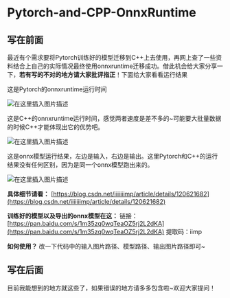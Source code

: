 # Pytorch-and-CPP-OnnxRuntime

## 写在前面
最近有个需求要将Pytorch训练好的模型迁移到C++上去使用，再网上查了一些资料结合上自己的实际情况最终使用onnxruntime迁移成功。借此机会给大家分享一下，**若有写的不对的地方请大家批评指正**！下面给大家看看运行结果

这是Pytorch的onnxruntime运行时间

![在这里插入图片描述](https://img-blog.csdnimg.cn/fe1275746d6c43e99543336c167eb6bb.png?x-oss-process=image/watermark,type_ZHJvaWRzYW5zZmFsbGJhY2s,shadow_50,text_Q1NETiBAaWlpaWlpaW1w,size_13,color_FFFFFF,t_70,g_se,x_16)

这是C++的onnxruntime运行时间，感觉两者速度是差不多的~可能要大批量数据的时候C++才能体现出它的优势吧。

![在这里插入图片描述](https://img-blog.csdnimg.cn/103bb1ca1d2b47a09f4b7bbc7c2fe2e8.png)

这是onnx模型运行结果，左边是输入，右边是输出。这里Pytorch和C++的运行结果没有任何区别，因为是同一个onnx模型跑出来的。

![在这里插入图片描述](https://img-blog.csdnimg.cn/3d31cdad1e414fc891b03ee3a582efb0.png?x-oss-process=image/watermark,type_ZHJvaWRzYW5zZmFsbGJhY2s,shadow_50,text_Q1NETiBAaWlpaWlpaW1w,size_16,color_FFFFFF,t_70,g_se,x_16)

**具体细节请看：**
[https://blog.csdn.net/iiiiiiimp/article/details/120621682](https://blog.csdn.net/iiiiiiimp/article/details/120621682)

**训练好的模型以及导出的onnx模型在这：**
链接：[https://pan.baidu.com/s/1m35zq0wqTeaOZ5rj2L2dKA](https://pan.baidu.com/s/1m35zq0wqTeaOZ5rj2L2dKA) 
提取码：iimp 

**如何使用？**
改一下代码中的输入图片路径、模型路径、输出图片路径即可~

## 写在后面
目前我能想到的地方就这些了，如果错误的地方请多多包含啦~欢迎大家提问！



